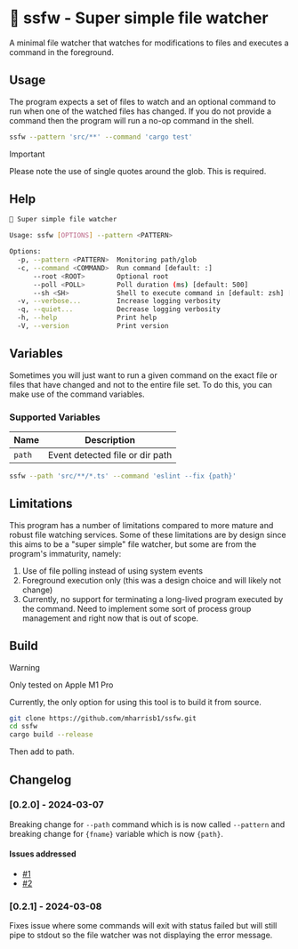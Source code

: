 # 🪬 ssfw - Super simple file watcher

A minimal file watcher that watches for modifications to files and executes a command in the foreground.

## Usage

The program expects a set of files to watch and an optional command to run when one
of the watched files has changed. If you do not provide a command then the program will
run a no-op command in the shell.

```bash
ssfw --pattern 'src/**' --command 'cargo test'
```

> [!IMPORTANT]
> Please note the use of single quotes around the glob. This is required.

## Help

```bash
🪬 Super simple file watcher

Usage: ssfw [OPTIONS] --pattern <PATTERN>

Options:
  -p, --pattern <PATTERN>  Monitoring path/glob
  -c, --command <COMMAND>  Run command [default: :]
      --root <ROOT>        Optional root
      --poll <POLL>        Poll duration (ms) [default: 500]
      --sh <SH>            Shell to execute command in [default: zsh] [possible values: zsh, bash]
  -v, --verbose...         Increase logging verbosity
  -q, --quiet...           Decrease logging verbosity
  -h, --help               Print help
  -V, --version            Print version
```

## Variables

Sometimes you will just want to run a given command on the exact file or files that have changed
and not to the entire file set. To do this, you can make use of the command variables.

### Supported Variables

| Name   | Description                     |
| ------ | ------------------------------- |
| `path` | Event detected file or dir path |

```bash
ssfw --path 'src/**/*.ts' --command 'eslint --fix {path}'
```

## Limitations

This program has a number of limitations compared to more mature and robust file watching services.
Some of these limitations are by design since this aims to be a "super simple" file watcher,
but some are from the program's immaturity, namely:

1. Use of file polling instead of using system events
2. Foreground execution only (this was a design choice and will likely not change)
3. Currently, no support for terminating a long-lived program executed by the command. Need to implement some sort of process group management and right now that is out of scope.

## Build

> [!WARNING]
> Only tested on Apple M1 Pro

Currently, the only option for using this tool is to build it from source.

```bash
git clone https://github.com/mharrisb1/ssfw.git
cd ssfw
cargo build --release
```

Then add to path.

## Changelog

### [0.2.0] - 2024-03-07

Breaking change for `--path` command which is is now called `--pattern` and breaking change for `{fname}` variable which is now `{path}`.

#### Issues addressed

- [#1](https://github.com/mharrisb1/ssfw/issues/1)
- [#2](https://github.com/mharrisb1/ssfw/issues/2)

### [0.2.1] - 2024-03-08

Fixes issue where some commands will exit with status failed but will still pipe to stdout so the file watcher was not displaying the error message.
